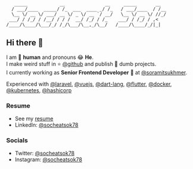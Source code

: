 ```
   _____            __               __     _____       __
  / ___/____  _____/ /_  ___  ____ _/ /_   / ___/____  / /__
  \__ \/ __ \/ ___/ __ \/ _ \/ __ `/ __/   \__ \/ __ \/ //_/
 ___/ / /_/ / /__/ / / /  __/ /_/ / /_    ___/ / /_/ / ,<
/____/\____/\___/_/ /_/\___/\__,_/\__/   /____/\____/_/|_|

```

## Hi there 👋

I am 🤖 **human** and pronouns 😂 **He**.  
I make weird stuff in ⭐️ [@github](https://github.com/socheatsok78) and publish 🤪 dumb projects.  
I currently working as **Senior Frontend Developer** 🥳 at [@soramitsukhmer](https://github.com/soramitsukhmer).

Experienced with [@laravel](http://github.com/laravel), [@vuejs](http://github.com/vuejs), [@dart-lang](http://github.com/dart-lang), [@flutter](http://github.com/flutter), [@docker](http://github.com/docker), [@kubernetes](http://github.com/kubernetes), [@hashicorp](http://github.com/hashicorp)

### Resume

- See my [resume][resume-url]
- LinkedIn: [@socheatsok78][linkedin-url]

### Socials

- Twitter: [@socheatsok78][twitter-url]
- Instagram: [@socheatsok78][instagram-url]

<!-- Links -->
[resume-url]: https://registry.jsonresume.org/socheatsok78
[twitter-url]: https://twitter.com/socheatsok78
[instagram-url]: https://www.instagram.com/socheatsok78
[linkedin-url]: https://www.linkedin.com/in/socheatsok78
